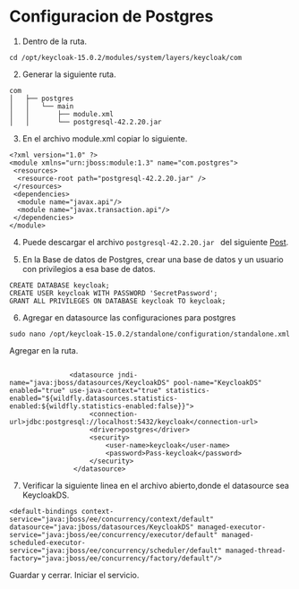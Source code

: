 
# Configuracion de Postgres

1. Dentro de la ruta.
```
cd /opt/keycloak-15.0.2/modules/system/layers/keycloak/com

```
2. Generar la siguiente ruta.
```
com
│   ├── postgres
│   │   └── main
│   │       ├── module.xml
│   │       └── postgresql-42.2.20.jar
```
3. En el archivo module.xml copiar lo siguiente.
```
<?xml version="1.0" ?>
<module xmlns="urn:jboss:module:1.3" name="com.postgres">
 <resources>
  <resource-root path="postgresql-42.2.20.jar" />
 </resources>
 <dependencies>
  <module name="javax.api"/>
  <module name="javax.transaction.api"/>
 </dependencies>
</module>

```

4. Puede descargar el archivo ```postgresql-42.2.20.jar ``` del siguiente [Post](https://github.com/akoserwal/keycloak-integrations/tree/master/keycloak-postgresql/keycloak-config).

5. En la Base de datos de Postgres, crear una base de datos y un usuario con privilegios a esa base de datos.
```psql
CREATE DATABASE keycloak;
CREATE USER keycloak WITH PASSWORD 'SecretPassword';
GRANT ALL PRIVILEGES ON DATABASE keycloak TO keycloak;
```
6. Agregar en datasource las configuraciones para postgres 
```
sudo nano /opt/keycloak-15.0.2/standalone/configuration/standalone.xml 
```
Agregar en la ruta.
```

               <datasource jndi-name="java:jboss/datasources/KeycloakDS" pool-name="KeycloakDS" enabled="true" use-java-context="true" statistics-enabled="${wildfly.datasources.statistics-enabled:${wildfly.statistics-enabled:false}}">
                    <connection-url>jdbc:postgresql://localhost:5432/keycloak</connection-url>
                    <driver>postgres</driver>
                    <security>
                        <user-name>keycloak</user-name>
                        <password>Pass-keycloak</password>
                    </security>
                </datasource>
```
7. Verificar la siguiente linea en el archivo abierto,donde el datasource sea KeycloakDS.
```
<default-bindings context-service="java:jboss/ee/concurrency/context/default" datasource="java:jboss/datasources/KeycloakDS" managed-executor-service="java:jboss/ee/concurrency/executor/default" managed-scheduled-executor-service="java:jboss/ee/concurrency/scheduler/default" managed-thread-factory="java:jboss/ee/concurrency/factory/default"/>

```

Guardar y cerrar.
Iniciar el servicio.
